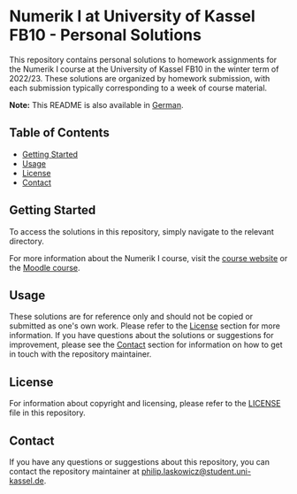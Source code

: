 # Numerik I at University of Kassel FB10 - Personal Solutions

This repository contains personal solutions to homework assignments for the Numerik I course at the University of Kassel FB10 in the winter term of 2022/23. These solutions are organized by homework submission, with each submission typically corresponding to a week of course material.

**Note:** This README is also available in [German](README-de.md).

## Table of Contents

- [Getting Started](#getting-started)
- [Usage](#usage)
- [License](#license)
- [Contact](#contact)

## Getting Started

To access the solutions in this repository, simply navigate to the relevant directory.

For more information about the Numerik I course, visit the [course website](https://portal.uni-kassel.de/qisserver/rds?state=verpublish&status=init&vmfile=no&moduleCall=webInfo&publishConfFile=webInfo&publishSubDir=veranstaltung&veranstaltung.veranstid=177600) or the [Moodle course](https://moodle.uni-kassel.de/course/view.php?id=5615).

## Usage

These solutions are for reference only and should not be copied or submitted as one's own work. Please refer to the [License](#license) section for more information. If you have questions about the solutions or suggestions for improvement, please see the [Contact](#contact) section for information on how to get in touch with the repository maintainer.

## License

For information about copyright and licensing, please refer to the [LICENSE](LICENSE) file in this repository.

## Contact

If you have any questions or suggestions about this repository, you can contact the repository maintainer at <philip.laskowicz@student.uni-kassel.de>.
